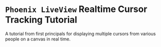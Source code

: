 # `Phoenix LiveView` Realtime Cursor Tracking Tutorial

A tutorial from first principals for displaying multiple cursors from various people on a canvas in real time. 
